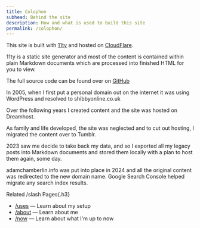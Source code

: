```yaml
---
title: Colophon
subhead: Behind the site
description: How and what is used to build this site
permalink: /colophon/
---
```


This site is built with [11ty](https://www.11ty.dev) and hosted on [CloudFlare](https://www.cloudflare.com/en-gb/).

11ty is a static site generator and most of the content is contained within plain Markdown documents which are processed into finished HTML for you to view.

The full source code can be found over on [GitHub](https://github.com/funkylarma/adamchamberlin.info)

In 2005, when I first put a personal domain out on the internet it was using WordPress and resolved to shibbyonline.co.uk

Over the following years I created content and the site was hosted on Dreamhost.

As family and life developed, the site was neglected and to cut out hosting, I migrated the content over to Tumblr.

2023 saw me decide to take back my data, and so I exported all my legacy posts into Markdown documents and stored them locally with a plan to host them again, some day.

adamchamberlin.info was put into place in 2024 and all the original content was redirected to the new domain name. Google Search Console helped migrate any search index results.

<div class="page--related">

Related /slash Pages{.h3}

- [/uses](/uses/) — Learn about my setup
- [/about](/about/) — Learn about me
- [/now](/now/) — Learn about what I'm up to now

</div>
